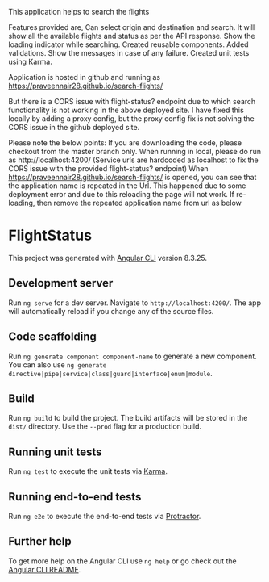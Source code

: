










This application helps to search the flights

Features provided are,
Can select origin and destination and search.
It will show all the available flights and status as per the API response.
Show the loading indicator while searching.
Created reusable components.
Added validations.
Show the messages in case of any failure.
Created unit tests using Karma.

Application is hosted in github and running as https://praveennair28.github.io/search-flights/ 

But there is a CORS issue with flight-status? endpoint due to which search functionality is not working in the above deployed site. I have fixed this locally by adding a proxy config, but the proxy config fix is not solving the CORS issue in the github deployed site.

Please note the below points:
If you are downloading the code, please checkout from the master branch only.
When running in local, please do run as http://localhost:4200/  (Service urls are hardcoded as localhost to fix the CORS issue with the provided  flight-status? endpoint)
When https://praveennair28.github.io/search-flights/  is opened, you can see that the application name is repeated in the Url. This happened due to some deployment error and due to this reloading the page will not work. If re-loading, then remove the repeated application name from url as below





















# FlightStatus

This project was generated with [Angular CLI](https://github.com/angular/angular-cli) version 8.3.25.

## Development server

Run `ng serve` for a dev server. Navigate to `http://localhost:4200/`. The app will automatically reload if you change any of the source files.

## Code scaffolding

Run `ng generate component component-name` to generate a new component. You can also use `ng generate directive|pipe|service|class|guard|interface|enum|module`.

## Build

Run `ng build` to build the project. The build artifacts will be stored in the `dist/` directory. Use the `--prod` flag for a production build.

## Running unit tests

Run `ng test` to execute the unit tests via [Karma](https://karma-runner.github.io).

## Running end-to-end tests

Run `ng e2e` to execute the end-to-end tests via [Protractor](http://www.protractortest.org/).

## Further help

To get more help on the Angular CLI use `ng help` or go check out the [Angular CLI README](https://github.com/angular/angular-cli/blob/master/README.md).
